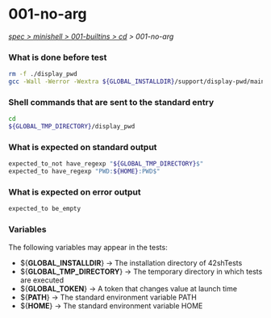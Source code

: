 # 001-no-arg

*[spec > minishell > 001-builtins > cd](..) > 001-no-arg*

### What is done before test

```bash
rm -f ./display_pwd
gcc -Wall -Werror -Wextra ${GLOBAL_INSTALLDIR}/support/display-pwd/main.c -o ./display_pwd

```

### Shell commands that are sent to the standard entry

```bash
cd
${GLOBAL_TMP_DIRECTORY}/display_pwd

```

### What is expected on standard output

```bash
expected_to_not have_regexp "${GLOBAL_TMP_DIRECTORY}$"
expected_to have_regexp "PWD:${HOME}:PWD$"

```

### What is expected on error output

```bash
expected_to be_empty
```

### Variables

The following variables may appear in the tests:

* ${**GLOBAL_INSTALLDIR**} -> The installation directory of 42shTests
* ${**GLOBAL_TMP_DIRECTORY**} -> The temporary directory in which tests are executed
* ${**GLOBAL_TOKEN**} -> A token that changes value at launch time
* ${**PATH**} -> The standard environment variable PATH
* ${**HOME**} -> The standard environment variable HOME
